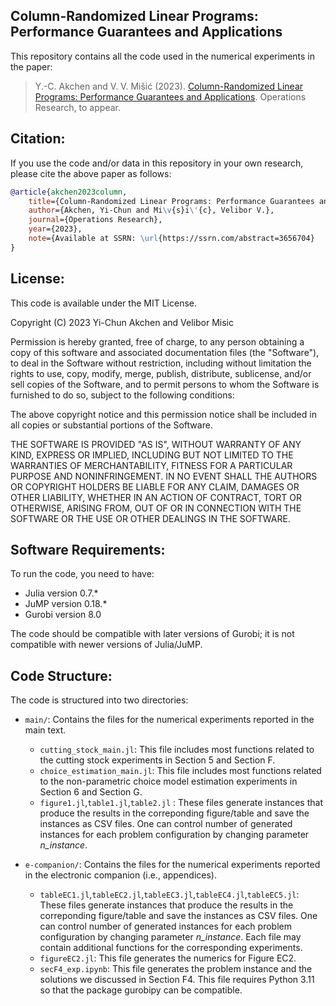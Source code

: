 Column-Randomized Linear Programs: Performance Guarantees and Applications
-------------------------------

This repository contains all the code used in the numerical experiments in the paper:

> Y.-C. Akchen and V. V. Mišić (2023). [Column-Randomized Linear Programs: Performance Guarantees and Applications](https://ssrn.com/abstract=3656704). Operations Research, to appear.

Citation:
---------

If you use the code and/or data in this repository in your own research, please cite the above paper as follows:

```bibtex
@article{akchen2023column,
	title={Column-Randomized Linear Programs: Performance Guarantees and Applications},
	author={Akchen, Yi-Chun and Mi\v{s}i\'{c}, Velibor V.},
	journal={Operations Research},
	year={2023},
	note={Available at SSRN: \url{https://ssrn.com/abstract=3656704}
}
```

License:
--------

This code is available under the MIT License.

Copyright (C) 2023 Yi-Chun Akchen and Velibor Misic

Permission is hereby granted, free of charge, to any person obtaining a copy of this software and associated documentation files (the "Software"), to deal in the Software without restriction, including without limitation the rights to use, copy, modify, merge, publish, distribute, sublicense, and/or sell copies of the Software, and to permit persons to whom the Software is furnished to do so, subject to the following conditions:

The above copyright notice and this permission notice shall be included in all copies or substantial portions of the Software.

THE SOFTWARE IS PROVIDED "AS IS", WITHOUT WARRANTY OF ANY KIND, EXPRESS OR IMPLIED, INCLUDING BUT NOT LIMITED TO THE WARRANTIES OF MERCHANTABILITY, FITNESS FOR A PARTICULAR PURPOSE AND NONINFRINGEMENT. IN NO EVENT SHALL THE AUTHORS OR COPYRIGHT HOLDERS BE LIABLE FOR ANY CLAIM, DAMAGES OR OTHER LIABILITY, WHETHER IN AN ACTION OF CONTRACT, TORT OR OTHERWISE, ARISING FROM, OUT OF OR IN CONNECTION WITH THE SOFTWARE OR THE USE OR OTHER DEALINGS IN THE SOFTWARE.


Software Requirements:
----------------------

To run the code, you need to have:
+ Julia version 0.7.*
+ JuMP version 0.18.*
+ Gurobi version 8.0

The code should be compatible with later versions of Gurobi; it is not compatible with newer versions of Julia/JuMP.


Code Structure:
---------------

The code is structured into two directories:

+ `main/`: Contains the files for the numerical experiments reported in the main text. 
  + `cutting_stock_main.jl`: This file includes most functions related to the cutting stock experiments in Section 5 and Section F.
  + `choice_estimation_main.jl`: This file includes most functions related to the non-parametric choice model estimation experiments in Section 6 and Section G.
  + `figure1.jl`,`table1.jl`,`table2.jl` : These files generate instances that produce the results in the correponding figure/table and save the instances as CSV files. One can control number of generated instances for each problem configuration by changing parameter *n_instance*.


+ `e-companion/`: Contains the files for the numerical experiments reported in the electronic companion (i.e., appendices).
    + `tableEC1.jl`,`tableEC2.jl`,`tableEC3.jl`,`tableEC4.jl`,`tableEC5.jl`: These files generate instances that produce the results in the correponding figure/table and save the instances as CSV files. One can control number of generated instances for each problem configuration by changing parameter *n_instance*. Each file may contain additional functions for the corresponding experiments.
    + `figureEC2.jl`: This file generates the numerics for Figure EC2.
    + `secF4_exp.ipynb`: This file generates the problem instance and the solutions we discussed in Section F4. This file requires Python 3.11 so that the package gurobipy can be compatible.
